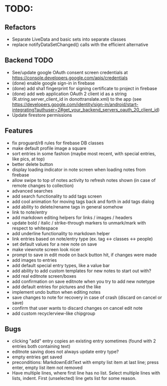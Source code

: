 # TODO:

## Refactors
- Separate LiveData and basic sets into separate classes
- replace notifyDataSetChanged() calls with the efficient alternative

## Backend TODO
- See/update google OAuth consent screen credentials at https://console.developers.google.com/apis/credentials
- (done) enable google sign-in in firebase
- (done) add sha1 fingerprint for signing certificate to project in firebase
- (done) add web application OAuth 2 client id as a string (R.string.server_client_id in donottranslate.xml)
         to the app (see https://developers.google.com/identity/sign-in/android/start-integrating?authuser=2#get_your_backend_servers_oauth_20_client_id)
- Update firestore permissions

## Features
- fix proguard/r8 rules for firebase DB classes
- make default profile image a square
- sort entries in some fashion (maybe most recent, with special entries, like pics, at top)
- better delete button
- display loading indicator in note screen when loading notes from firebase
- allow swipe to top of notes activity to refresh notes shown (in case of remote changes to collection)
- advanced searches
- add search functionality to add tags screen
- add cool animation for moving tags back and forth in add tags dialog
- add ability to delete/rename tags in general somehow
- link to note/entry
- add markdown editing helpers for links / images / headers
- update bold / italic / strike-through markers to unmark/mark with respect to whitespace
- add underline functionality to markdown helper
- link entries based on note/entry type (ex. tag <-> classes <-> people)
- set default values for a new note on save
- make viewnote screen look nicer
- prompt to save in edit mode on back button hit, if changes were made
- add images to entries
- add default special entry types, like a value bar
- add ability to add custom templates for new notes to start out with?
- add real editnote screen/boxes
- add confirmation on save editnote when you try to add new notetype
- add default entries for pictures and the like
- implement undo button when editing notes
- save changes to note for recovery in case of crash (discard on cancel or save)
- confirm that user wants to discard changes on cancel edit note
- add custom recyclerview-like chipgroup

## Bugs
- clicking "add" entry copies an existing entry sometimes (found with 2 entries both containing text)
- editnote saving does not always update entry type?
- empty entries get saved
- preconditions: MarkdownEditText with empty list item at last line; press enter, empty list item not removed
- Have multiple lines, where first line has no list. Select multiple lines with lists, indent. First (unselected) line gets list for some reason.
